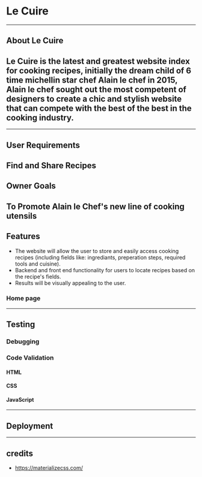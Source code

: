 # Le Cuire
------
## About Le Cuire

Le Cuire is the latest and greatest website index for cooking recipes, initially the dream child of 6 time michellin star chef Alain le chef in 2015, Alain le chef sought out the most competent of designers to create a chic and stylish website that can compete with the best of the best in the cooking industry.
------

------
## User Requirements
Find and Share Recipes
-------
## Owner Goals
To Promote Alain le Chef's new line of cooking utensils
-------
## Features
* The website will allow the user to store and easily access cooking recipes (including fields like: ingrediants, preperation steps, required tools and cuisine).
* Backend and front end functionality for users to locate recipes based on the recipe's fields.
* Results will be visually appealing to the user.
### Home page

-------
## Testing

### Debugging

### Code Validation

#### HTML

#### CSS

#### JavaScript
--------
## Deployment

--------
## credits

* https://materializecss.com/